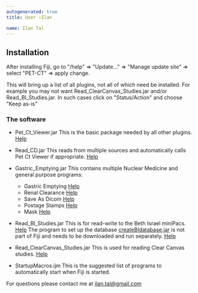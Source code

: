 ```yaml
---
autogenerated: true
title: User ›Ilan

name: Ilan Tal
---
```


Installation
------------

After installing Fiji, go to "/help" =&gt; "Update..." =&gt; "Manage update site" =&gt; select "PET-CT" =&gt; apply change.

This will bring up a list of all plugins, not all of which need be installed. For example you may not want Read\_ClearCanvas\_Studies.jar and/or Read\_BI\_Studies.jar. In such cases click on "Status/Action" and choose "Keep as-is"

### The software

-   Pet\_Ct\_Viewer.jar
    This is the basic package needed by all other plugins. [Help](http://sourceforge.net/p/bifijiplugins/wiki/Pet-Ct%20Viewer/)
-   Read\_CD.jar
    This reads from multiple sources and automatically calls Pet Ct Viewer if appropriate. [Help](http://sourceforge.net/p/bifijiplugins/wiki/CD%20Dialog/)
-   Gastric\_Emptying.jar
    This contains multiple Nuclear Medicine and general purpose programs:

    -   Gastric Emptying [Help](http://sourceforge.net/p/bifijiplugins/wiki/Gastric%20Emptying/)
    -   Renal Clearance [Help](http://sourceforge.net/p/bifijiplugins/wiki/Renal%20Clearance/)
    -   Save As Dicom [Help](http://sourceforge.net/p/bifijiplugins/wiki/Save%20as%20myDicom/)
    -   Postage Stamps [Help](http://sourceforge.net/p/bifijiplugins/wiki/Postage%20stamps/)
    -   Mask [Help](http://sourceforge.net/p/bifijiplugins/wiki/Mask/)
-   Read\_BI\_Studies.jar
    This is for read-write to the Beth Israel miniPacs. [Help](http://sourceforge.net/p/bifijiplugins/wiki/Reading%20studies/) The program to set up the database [createBIdatabase.jar](http://sourceforge.net/projects/bifijiplugins/files/) is not part of Fiji and needs to be downloaded and run separately. [Help](http://sourceforge.net/p/bifijiplugins/wiki/BI%20Database/)
-   Read\_ClearCanvas\_Studies.jar
    This is used for reading Clear Canvas studies. [Help](http://sourceforge.net/p/bifijiplugins/wiki/Clear%20Canvas%20Dialog/)
-   StartupMacros.ijm
    This is the suggested list of programs to automatically start when Fiji is started.

For questions please contact me at ilan.tal@gmail.com
